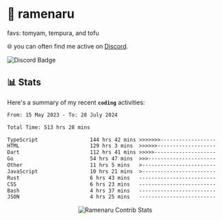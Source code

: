 # 🍜 ramenaru
favs: tomyam, tempura, and tofu

🌐 you can often find me active on [Discord](https://discordapp.com/users/503291004200157185).

![Discord Badge](https://dcbadge.vercel.app/api/shield/503291004200157185)

## 📊 Stats

Here's a summary of my recent **`coding`** activities:

<!--START_SECTION:waka-->

```txt
From: 15 May 2023 - To: 28 July 2024

Total Time: 513 hrs 28 mins

TypeScript                 144 hrs 42 mins >>>>>>>------------------   28.18 %
HTML                       129 hrs 3 mins  >>>>>>-------------------   25.13 %
Dart                       112 hrs 41 mins >>>>>--------------------   21.95 %
Go                         54 hrs 47 mins  >>>----------------------   10.67 %
Other                      11 hrs 5 mins   >------------------------   02.16 %
JavaScript                 10 hrs 21 mins  >------------------------   02.02 %
Rust                       6 hrs 43 mins   -------------------------   01.31 %
CSS                        6 hrs 23 mins   -------------------------   01.24 %
Bash                       4 hrs 37 mins   -------------------------   00.90 %
JSON                       4 hrs 25 mins   -------------------------   00.86 %
```

<!--END_SECTION:waka-->

<div style="text-align: center;">
   <img align="center" src="https://github-readme-streak-stats.herokuapp.com/?user=Ramenaru&theme=dark&card_width=520" alt="Ramenaru Contrib Stats" />
</div>

